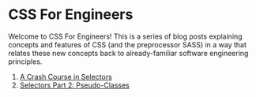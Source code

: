 # CSS For Engineers

Welcome to CSS For Engineers! This is a series of blog posts explaining concepts and features of CSS (and the preprocessor SASS) in a way that relates these new concepts back to already-familiar software engineering principles.

1. [A Crash Course in Selectors](articles/1_selectors.md)
2. [Selectors Part 2: Pseudo-Classes](articles/2_pseudo-classes.md)
